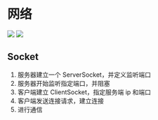 # 网络

<img src="/img/network_structure.png" />

<img src="/img/network_full.png" />


## Socket

1. 服务器建立一个 ServerSocket，并定义监听端口
2. 服务器开始监听指定端口，并阻塞
3. 客户端建立 ClientSocket，指定服务端 ip 和端口
4. 客户端发送连接请求，建立连接
5. 进行通信
